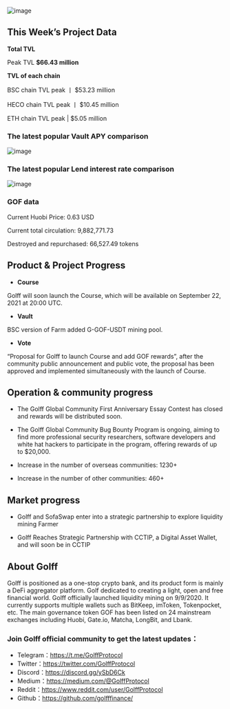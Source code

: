 ![image](https://docs.golff.com/blog/page/weekly/4.jpg)

## This Week’s Project Data

**Total TVL**

Peak TVL **$66.43 million**

**TVL of each chain**

BSC chain TVL peak 丨 $53.23 million

HECO chain TVL peak 丨 $10.45 million

ETH chain TVL peak | $5.05 million

### The latest popular Vault APY comparison

![image](https://docs.golff.com/blog/page/weekly/5.jpg)

### The latest popular Lend interest rate comparison

![image](https://docs.golff.com/blog/page/weekly/6.jpg)

### **GOF data**

Current Huobi Price: 0.63 USD

Current total circulation: 9,882,771.73

Destroyed and repurchased: 66,527.49 tokens



## Product & Project Progress

- **Course**

Golff will soon launch the Course, which will be available on September 22, 2021 at 20:00 UTC.

- **Vault**

BSC version of Farm added G-GOF-USDT mining pool.

- **Vote**

“Proposal for Golff to launch Course and add GOF rewards”, after the community public announcement and public vote, the proposal has been approved and implemented simultaneously with the launch of Course.



## Operation & community progress

- The Golff Global Community First Anniversary Essay Contest has closed and rewards will be distributed soon.

- The Golff Global Community Bug Bounty Program is ongoing, aiming to find more professional security researchers, software developers and white hat hackers to participate in the program, offering rewards of up to $20,000.

- Increase in the number of overseas communities: 1230+

- Increase in the number of other communities: 460+

  

## Market progress

- Golff and SofaSwap enter into a strategic partnership to explore liquidity mining Farmer

- Golff Reaches Strategic Partnership with CCTIP, a Digital Asset Wallet, and will soon be in CCTIP

  

## About Golff

Golff is positioned as a one-stop crypto bank, and its product form is mainly a DeFi aggregator platform. Golf dedicated to creating a light, open and free financial world. Golff officially launched liquidity mining on 9/9/2020. It currently supports multiple wallets such as BitKeep, imToken, Tokenpocket, etc. The main governance token GOF has been listed on 24 mainstream exchanges including Huobi, Gate.io, Matcha, LongBit, and Lbank.

### **Join Golff official community to get the latest updates：**

- Telegram：https://t.me/GolffProtocol
- Twitter：https://twitter.com/GolffProtocol
- Discord：https://discord.gg/ySbD6Ck
- Medium：https://medium.com/@GolffProtocol
- Reddit：https://www.reddit.com/user/GolffProtocol
- Github：https://github.com/golfffinance/
